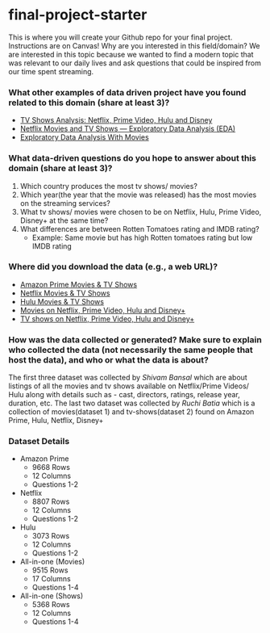 # final-project-starter

This is where you will create your Github repo for your final project. Instructions are on Canvas!
Why are you interested in this field/domain?
We are interested in this topic because we wanted to find a modern topic that was relevant to our daily lives and ask questions that could be inspired from our time spent streaming.
### What other examples of data driven project have you found related to this domain (share at least 3)?
* [TV Shows Analysis: Netflix, Prime Video, Hulu and Disney](https://www.analyticsvidhya.com/blog/2021/06/tv-shows-analysis-netflix-prime-video-hulu-and-disney/)
* [Netflix Movies and TV Shows — Exploratory Data Analysis (EDA)](https://medium.com/analytics-vidhya/netflix-movies-and-tvshows-exploratory-data-analysis-eda-and-visualization-using-python-80753fcfcf7)
* [Exploratory Data Analysis With Movies](https://towardsdatascience.com/exploratory-data-analysis-with-movies-3f32a4c3f2f3)
### What data-driven questions do you hope to answer about this domain (share at least 3)?
1. Which country produces the most tv shows/ movies? 
2. Which year(the year that the movie was released) has the most movies on the streaming services?
3. What tv shows/ movies were chosen to be on Netflix, Hulu, Prime Video, Disney+ at the same time?
4. What differences are between Rotten Tomatoes rating and IMDB rating?
	+ Example: Same movie but has high Rotten tomatoes rating but low IMDB rating  
### Where did you download the data (e.g., a web URL)? 
* [Amazon Prime Movies & TV Shows](https://www.kaggle.com/shivamb/amazon-prime-movies-and-tv-shows)
* [Netflix Movies & TV Shows](https://www.kaggle.com/shivamb/netflix-shows)
* [Hulu Movies & TV Shows](https://www.kaggle.com/shivamb/hulu-movies-and-tv-shows)
* [Movies on Netflix, Prime Video, Hulu and Disney+](https://www.kaggle.com/ruchi798/movies-on-netflix-prime-video-hulu-and-disney)
* [TV shows on Netflix, Prime Video, Hulu and Disney+](https://www.kaggle.com/ruchi798/tv-shows-on-netflix-prime-video-hulu-and-disney)  
### How was the data collected or generated? Make sure to explain who collected the data (not necessarily the same people that host the data), and who or what the data is about? 
The first three dataset was collected by *Shivam Bansal* which are about listings of all the movies and tv shows available on Netflix/Prime Videos/ Hulu along with details such as - cast, directors, ratings, release year, duration, etc.
The last two dataset was collected by *Ruchi Batia* which is a collection of movies(dataset 1) and tv-shows(dataset 2) found on Amazon Prime, Hulu, Netflix, Disney+
### Dataset Details 
* Amazon Prime
	+ 9668 Rows
	+ 12 Columns
	+ Questions 1-2
* Netflix
	+ 8807 Rows
	+ 12 Columns
	+ Questions 1-2
* Hulu
	+ 3073 Rows
	+ 12 Columns
	+ Questions 1-2
* All-in-one (Movies)
	+ 9515 Rows
	+ 17 Columns
	+ Questions 1-4
* All-in-one (Shows)
	+ 5368 Rows
	+ 12 Columns
	+ Questions 1-4
 

